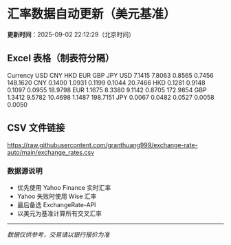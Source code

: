 # 汇率数据自动更新（美元基准）

**更新时间**：2025-09-02 22:12:29（北京时间）

## Excel 表格（制表符分隔）

Currency	USD	CNY	HKD	EUR	GBP	JPY
USD		7.1415	7.8063	0.8565	0.7456	148.1620
CNY	0.1400		1.0931	0.1199	0.1044	20.7466
HKD	0.1281	0.9148		0.1097	0.0955	18.9798
EUR	1.1675	8.3380	9.1142		0.8705	172.9854
GBP	1.3412	9.5782	10.4698	1.1487		198.7151
JPY	0.0067	0.0482	0.0527	0.0058	0.0050	

## CSV 文件链接

https://raw.githubusercontent.com/granthuang999/exchange-rate-auto/main/exchange_rates.csv

### 数据源说明
- 优先使用 Yahoo Finance 实时汇率
- Yahoo 失败时使用 Wise 汇率
- 最后备选 ExchangeRate-API
- 以美元为基准计算所有交叉汇率

---
*数据仅供参考，交易请以银行报价为准*